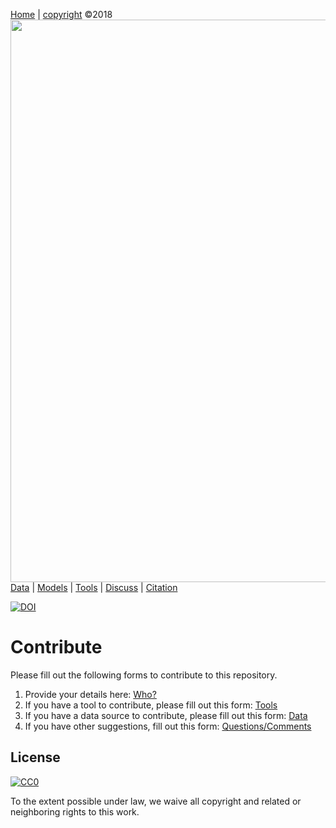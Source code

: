 [Home](http://tiny.cc/data-SE) | [copyright](https://github.com/ai-se/ResourcesDataDrivenSBSE/blob/master/LICENSE.md) &copy;2018 
<br>[<img width=900 src="https://github.com/ai-se/ResourceDataDrivenSBSE/raw/master/img/banner.png">](https://github.com/ai-se/ResourcesDataDrivenSBSE)<br>
[Data](DATA.md) |
[Models](MODELS.md) |
[Tools](TOOLS.md) |
[Discuss](https://github.com/ai-se/ResourcesDataDrivenSBSE/issues) |
[Citation](CITATION.md) 

 [![DOI](https://zenodo.org/badge/116411075.svg)](https://zenodo.org/badge/latestdoi/116411075)


# Contribute 

Please fill out the following forms to contribute to this repository.
1. Provide your details here: [Who?](https://goo.gl/forms/64okWZgpfu4hJXqk1)
2. If you have a tool to contribute, please fill out this form: [Tools](https://goo.gl/forms/OpwVAgku3gHMXnS42)
3. If you have a data source to contribute, please fill out this form: [Data](https://goo.gl/forms/NPfJvgTd6Th4yfqf2)
4. If you have other suggestions, fill out this form: [Questions/Comments](https://goo.gl/forms/Y56mjbAQBM61ySjA2)

## License

[![CC0](http://mirrors.creativecommons.org/presskit/buttons/88x31/svg/cc-zero.svg)](https://creativecommons.org/publicdomain/zero/1.0/)

To the extent possible under law, we waive all copyright and related or neighboring rights to this work.


